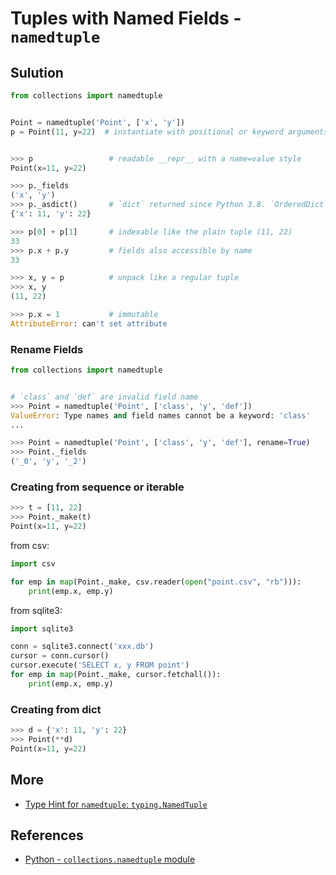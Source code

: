 # Tuples with Named Fields - `namedtuple`

## Sulution

```python
from collections import namedtuple


Point = namedtuple('Point', ['x', 'y'])
p = Point(11, y=22)  # instantiate with positional or keyword arguments


>>> p                 # readable __repr__ with a name=value style
Point(x=11, y=22)

>>> p._fields
('x', 'y')
>>> p._asdict()       # `dict` returned since Python 3.8. `OrderedDict` before
{'x': 11, 'y': 22}

>>> p[0] + p[1]       # indexable like the plain tuple (11, 22)
33
>>> p.x + p.y         # fields also accessible by name
33

>>> x, y = p          # unpack like a regular tuple
>>> x, y
(11, 22)

>>> p.x = 1           # immutable
AttributeError: can't set attribute
```

### Rename Fields

```python
from collections import namedtuple


# `class` and `def` are invalid field name
>>> Point = namedtuple('Point', ['class', 'y', 'def'])
ValueError: Type names and field names cannot be a keyword: 'class'
...

>>> Point = namedtuple('Point', ['class', 'y', 'def'], rename=True)
>>> Point._fields
('_0', 'y', '_2')
```

### Creating from sequence or iterable

```python
>>> t = [11, 22]
>>> Point._make(t)
Point(x=11, y=22)
```

from csv:

```python
import csv

for emp in map(Point._make, csv.reader(open("point.csv", "rb"))):
    print(emp.x, emp.y)
```

from sqlite3:

```python
import sqlite3

conn = sqlite3.connect('xxx.db')
cursor = conn.cursor()
cursor.execute('SELECT x, y FROM point')
for emp in map(Point._make, cursor.fetchall()):
    print(emp.x, emp.y)
```

### Creating from dict

```python
>>> d = {'x': 11, 'y': 22}
>>> Point(**d)
Point(x=11, y=22)
```

## More

- [Type Hint for `namedtuple`: `typing.NamedTuple`](type_hint_for_namedtuple)

## References

- [Python - `collections.namedtuple` module](https://docs.python.org/3/library/collections.html#namedtuple-factory-function-for-tuples-with-named-fields)
